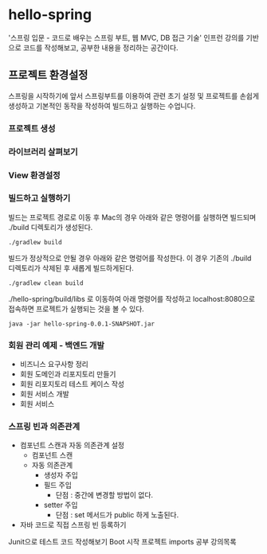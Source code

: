 # hello-spring
'스프링 입문 - 코드로 배우는 스프링 부트, 웹 MVC, DB 접근 기술' 인프런 강의를 기반으로 코드를 작성해보고, 공부한 내용을 정리하는 공간이다.

## 프로젝트 환경설정
스프링을 시작하기에 앞서 스프링부트를 이용하여 관련 초기 설정 및 프로젝트를 손쉽게 생성하고 기본적인 동작을 작성하여 빌드하고 실행하는 수업니다.

### 프로젝트 생성
### 라이브러리 살펴보기
### View 환경설정
### 빌드하고 실행하기
빌드는 프로젝트 경로로 이동 후 Mac의 경우 아래와 같은 명령어를 실행하면 빌드되며 ./build 디렉토리가 생성된다.
~~~shell
./gradlew build
~~~
빌드가 정상적으로 안될 경우 아래와 같은 명렁어를 작성한다. 이 경우 기존의 ./build 디렉토리가 삭제된 후 새롭게 빌드하게된다.
~~~shell
./gradlew clean build
~~~
./hello-spring/build/libs 로 이동하여 아래 명령어를 작성하고 localhost:8080으로 접속하면 프로젝트가 실행되는 것을 볼 수 있다.
~~~shell
java -jar hello-spring-0.0.1-SNAPSHOT.jar
~~~
### 회원 관리 예제 - 백엔드 개발
- 비즈니스 요구사항 정리
- 회원 도메인과 리포지토리 만들기
- 회원 리포지토리 테스트 케이스 작성
- 회원 서비스 개발
- 회원 서비스 
### 스프링 빈과 의존관계
- 컴포넌트 스캔과 자동 의존관계 설정
    - 컴포넌트 스캔
    - 자동 의존관계
        - 생성자 주입
        - 필드 주입
            - 단점 : 중간에 변경할 방법이 없다.
        - setter 주입
            - 단점 : set 메서드가 public 하게 노출된다.
- 자바 코드로 직접 스프링 빈 등록하기

Junit으로 테스트 코드 작성해보기
Boot 시작
프로젝트 imports 공부
강의목록
